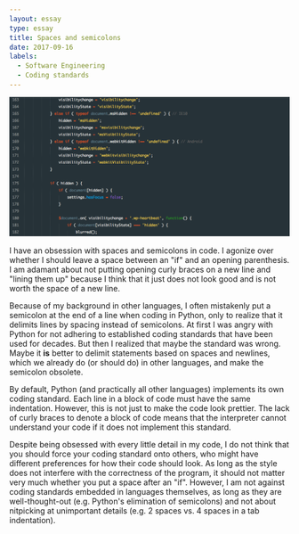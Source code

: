 ```yaml
---
layout: essay
type: essay
title: Spaces and semicolons
date: 2017-09-16
labels:
  - Software Engineering
  - Coding standards
---
```


<img class="ui large right floated image" src="../images/javascript.png">

I have an obsession with spaces and semicolons in code. I agonize over whether I should leave a space between an "if" and an opening parenthesis. I am adamant about not putting opening curly braces on a new line and "lining them up" because I think that it just does not look good and is not worth the space of a new line.

Because of my background in other languages, I often mistakenly put a semicolon at the end of a line when coding in Python, only to realize that it delimits lines by spacing instead of semicolons. At first I was angry with Python for not adhering to established coding standards that have been used for decades. But then I realized that maybe the standard was wrong. Maybe it <strong>is</strong> better to delimit statements based on spaces and newlines, which we already do (or should do) in other languages, and make the semicolon obsolete.

By default, Python (and practically all other languages) implements its own coding standard. Each line in a block of code must have the same indentation. However, this is not just to make the code look prettier. The lack of curly braces to denote a block of code means that the interpreter cannot understand your code if it does not implement this standard.

Despite being obsessed with every little detail in my code, I do not think that you should force your coding standard onto others, who might have different preferences for how their code should look. As long as the style does not interfere with the correctness of the program, it should not matter very much whether you put a space after an "if". However, I am not against coding standards embedded in languages themselves, as long as they are well-thought-out (e.g. Python's elimination of semicolons) and not about nitpicking at unimportant details (e.g. 2 spaces vs. 4 spaces in a tab indentation).
